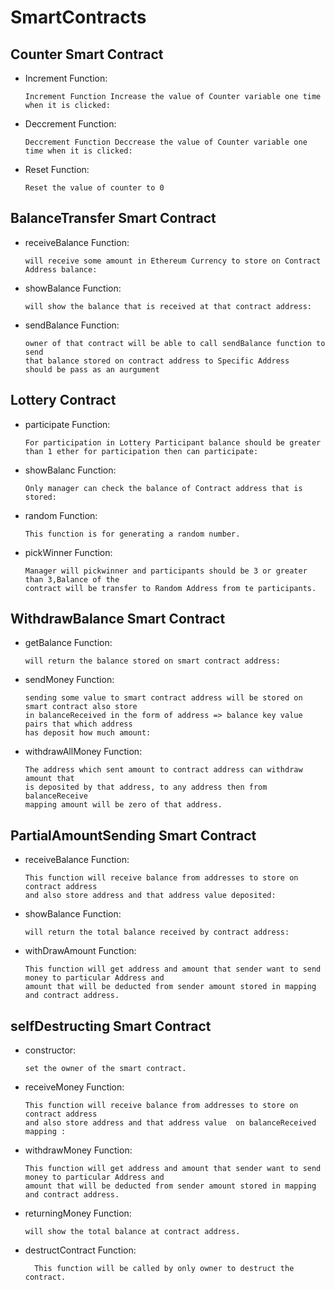 # SmartContracts
 ## Counter Smart Contract

- Increment Function:

      Increment Function Increase the value of Counter variable one time when it is clicked:
- Deccrement Function:

      Deccrement Function Deccrease the value of Counter variable one time when it is clicked:
- Reset Function:

      Reset the value of counter to 0
      
 ## BalanceTransfer Smart Contract

- receiveBalance Function:

      will receive some amount in Ethereum Currency to store on Contract Address balance:
- showBalance Function:

      will show the balance that is received at that contract address:
- sendBalance Function:

      owner of that contract will be able to call sendBalance function to send 
      that balance stored on contract address to Specific Address
      should be pass as an aurgument

## Lottery Contract

- participate Function:

      For participation in Lottery Participant balance should be greater
      than 1 ether for participation then can participate:
- showBalanc Function:

      Only manager can check the balance of Contract address that is stored:
- random Function:

      This function is for generating a random number.
- pickWinner Function:

      Manager will pickwinner and participants should be 3 or greater than 3,Balance of the
      contract will be transfer to Random Address from te participants.

## WithdrawBalance Smart Contract

- getBalance Function:

      will return the balance stored on smart contract address:
- sendMoney Function:

      sending some value to smart contract address will be stored on smart contract also store
      in balanceReceived in the form of address => balance key value pairs that which address
      has deposit how much amount:
- withdrawAllMoney Function:

      The address which sent amount to contract address can withdraw amount that
      is deposited by that address, to any address then from balanceReceive
      mapping amount will be zero of that address.
      

## PartialAmountSending Smart Contract

- receiveBalance Function:

      This function will receive balance from addresses to store on contract address
      and also store address and that address value deposited:
- showBalance Function:

      will return the total balance received by contract address:
- withDrawAmount Function:

      This function will get address and amount that sender want to send money to particular Address and
      amount that will be deducted from sender amount stored in mapping and contract address.

## selfDestructing Smart Contract

- constructor:

      set the owner of the smart contract.
- receiveMoney Function:

      This function will receive balance from addresses to store on contract address
      and also store address and that address value  on balanceReceived mapping :
- withdrawMoney Function:

      This function will get address and amount that sender want to send money to particular Address and
      amount that will be deducted from sender amount stored in mapping and contract address.
- returningMoney Function:

      will show the total balance at contract address.
- destructContract Function:
       
        This function will be called by only owner to destruct the contract.
